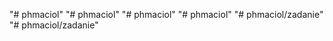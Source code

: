 "# phmaciol" 
"# phmaciol" 
"# phmaciol" 
"# phmaciol" 
"# phmaciol/zadanie" 
"# phmaciol/zadanie" 
